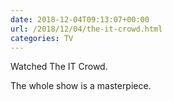 ```yaml
---
date: 2018-12-04T09:13:07+00:00
url: /2018/12/04/the-it-crowd.html
categories: TV
---
```

Watched The IT Crowd.

The whole show is a masterpiece.


